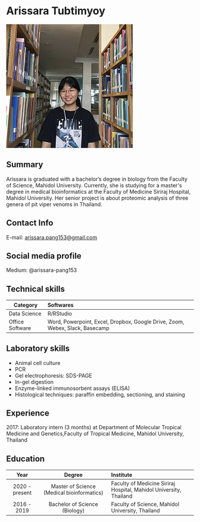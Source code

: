 # Arissara Tubtimyoy
![](image\pang.png)

## Summary

Arissara is graduated with a bachelor’s degree in biology from the Faculty of Science, Mahidol University. Currently, she is studying for a master's degree in medical bioinformatics at the Faculty of Medicine Siriraj Hospital, Mahidol University. Her senior project is about proteomic analysis of three genera of pit viper venoms in Thailand. 

## Contact Info

E-mail: arissara.pang153@gmail.com

## Social media profile

Medium: @arissara-pang153

## Technical skills

| Category | Softwares |
|----------|:----------|
|Data Science| R/RStudio|
|Office Software| Word, Powerpoint, Excel, Dropbox, Google Drive, Zoom, Webex, Slack, Basecamp|

## Laboratory skills

- Animal cell culture
- PCR
- Gel electrophoresis: SDS-PAGE
- In-gel digestion
- Enzyme-linked immunosorbent assays (ELISA)
- Histological techniques: paraffin embedding, sectioning, and staining

## Experience

2017: Laboratory intern (3 months) at Department of Molecular Tropical Medicine and Genetics,Faculty of Tropical Medicine, Mahidol University, Thailand 

## Education

| Year | Degree | Institute |
|:---------:|:---------:|:-----------|
| 2020 - present | Master of Science (Medical bioinformatics) | Faculty of Medicine Siriraj Hospital, Mahidol University, Thailand |
| 2016 - 2019 | Bachelor of Science (Biology) | Faculty of Science, Mahidol University, Thailand |


